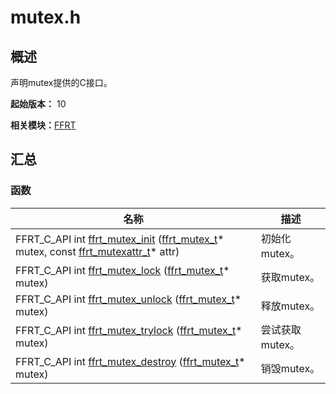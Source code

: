 # mutex.h


## 概述

声明mutex提供的C接口。

**起始版本：** 10

**相关模块：**[FFRT](_f_f_r_t.md)


## 汇总


### 函数

| 名称 | 描述 | 
| -------- | -------- |
| FFRT_C_API int [ffrt_mutex_init](_f_f_r_t.md#ffrt_mutex_init) ([ffrt_mutex_t](ffrt__mutex__t.md)\* mutex, const [ffrt_mutexattr_t](ffrt__mutexattr__t.md)\* attr) | 初始化mutex。  | 
| FFRT_C_API int [ffrt_mutex_lock](_f_f_r_t.md#ffrt_mutex_lock) ([ffrt_mutex_t](ffrt__mutex__t.md)\* mutex) | 获取mutex。  | 
| FFRT_C_API int [ffrt_mutex_unlock](_f_f_r_t.md#ffrt_mutex_unlock) ([ffrt_mutex_t](ffrt__mutex__t.md)\* mutex) | 释放mutex。  | 
| FFRT_C_API int [ffrt_mutex_trylock](_f_f_r_t.md#ffrt_mutex_trylock) ([ffrt_mutex_t](ffrt__mutex__t.md)\* mutex) | 尝试获取mutex。  | 
| FFRT_C_API int [ffrt_mutex_destroy](_f_f_r_t.md#ffrt_mutex_destroy) ([ffrt_mutex_t](ffrt__mutex__t.md)\* mutex) | 销毁mutex。  | 
